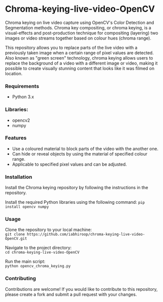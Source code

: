 # Chroma-keying-live-video-OpenCV

Chroma keying on live video capture using OpenCV's Color Detection and Segmentation methods. Chroma key compositing, or chroma keying, is a visual-effects and post-production technique for compositing (layering) two images or video streams together based on colour hues (chroma range). 

This repository allows you to replace parts of the live video with a previously taken image when a certain range of pixel values are detected. Also known as "green screen" technology, chroma keying allows users to replace the background of a video with a different image or video, making it possible to create visually stunning content that looks like it was filmed on location.

### Requirements
  - Python 3.x   

### Libraries:
  - opencv2
  - numpy
  
### Features
  - Use a coloured material to block parts of the video with the another one.
  - Can hide or reveal objects by using the material of specified colour range.
  - Applicable to specified pixel values and can be adjusted.

### Installation
Install the Chroma keying repository by following the instructions in the repository.

Install the required Python libraries using the following command:
```pip install opencv numpy```

### Usage
Clone the repository to your local machine:  
```git clone https://github.com/iabhiroop/chroma-keying-live-video-OpenCV.git```

Navigate to the project directory:  
```cd chroma-keying-live-video-OpenCV```
    
Run the main script:  
```python opencv_chroma_keying.py```
    


### Contributing
Contributions are welcome! If you would like to contribute to this repository, please create a fork and submit a pull request with your changes.

